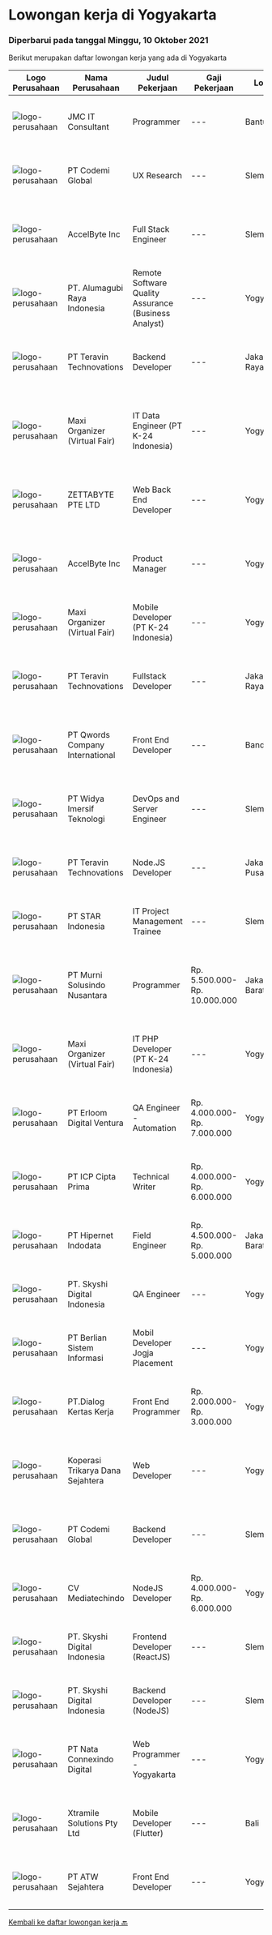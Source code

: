 
  # Lowongan kerja di Yogyakarta

  ### Diperbarui pada tanggal Minggu, 10 Oktober 2021

  Berikut merupakan daftar lowongan kerja yang ada di Yogyakarta

  |Logo Perusahaan | Nama Perusahaan | Judul Pekerjaan | Gaji Pekerjaan | Lokasi | Deskripsi | Tanggal diunggah | Pranala |
  | -------------- | --------------- | --------------- | --------- | --------- | -------------- | ------- | ----------- |
  |![logo-perusahaan](https://image-service-cdn.seek.com.au/a2204a6f248fedfcfbb4d393e68e7d11a2931c9a/ee4dce1061f3f616224767ad58cb2fc751b8d2dc)|JMC IT Consultant|Programmer|---|Bantul|Greetings! We are growing IT Consultant that focused on E-Gov industry. Within 12 years, we are already helping more than 300 IT development in...|Sabtu, 09 Oktober 2021|https://www.jobstreet.co.id/id/job/programmer-3644020?token=0~609712ce-523b-4763-91cb-97852a3e0e3d&sectionRank=1&jobId=jobstreet-id-job-3644020|
|![logo-perusahaan](https://image-service-cdn.seek.com.au/1f8d6bee267cde76c31f30be734cf3ecd39f556b/ee4dce1061f3f616224767ad58cb2fc751b8d2dc)|PT Codemi Global|UX Research|---|Sleman|Yogyakarya Placement.KEY RESPONSIBILITIES Mencari tau masalah yang dialami oleh user yang berkaitan dengan tactical (flow, bentuk design, tulisan di...|Minggu, 10 Oktober 2021|https://www.jobstreet.co.id/id/job/ux-research-3653769?token=0~609712ce-523b-4763-91cb-97852a3e0e3d&sectionRank=2&jobId=jobstreet-id-job-3653769|
|![logo-perusahaan](https://image-service-cdn.seek.com.au/a508426dbfc6bb61c009ce8091cfeb85ff532831/ee4dce1061f3f616224767ad58cb2fc751b8d2dc)|AccelByte Inc|Full Stack Engineer|---|Sleman|Come join us! We are a fast growing and well-funded U.S. based startup in Seattle, Washington with teams in Vancouver, Canada and San Francisco and a...|Sabtu, 09 Oktober 2021|https://www.jobstreet.co.id/id/job/full-stack-engineer-3643464?token=0~609712ce-523b-4763-91cb-97852a3e0e3d&sectionRank=3&jobId=jobstreet-id-job-3643464|
|![logo-perusahaan](https://image-service-cdn.seek.com.au/9328c57511f92a9f992df30ec9addcc1f6a62e42/ee4dce1061f3f616224767ad58cb2fc751b8d2dc)|PT. Alumagubi Raya Indonesia|Remote Software Quality Assurance (Business Analyst)|---|Yogyakarta|Job Descriptions :          Gathering and Analyze Requirement of a New or Existing Software Application from User or Client Handle user request by...|Jumat, 08 Oktober 2021|https://www.jobstreet.co.id/id/job/remote-software-quality-assurance-business-analyst-3653313?token=0~609712ce-523b-4763-91cb-97852a3e0e3d&sectionRank=4&jobId=jobstreet-id-job-3653313|
|![logo-perusahaan](https://image-service-cdn.seek.com.au/00c5fccd7e7da99c6c551506f244b709f37b24cb/ee4dce1061f3f616224767ad58cb2fc751b8d2dc)|PT Teravin Technovations|Backend Developer|---|Jakarta Raya|We are looking for a Java Developer with experience in building high-performing, scalable, enterprise-grade applications. You will be part of a...|Sabtu, 09 Oktober 2021|https://www.jobstreet.co.id/id/job/backend-developer-3637822?token=0~609712ce-523b-4763-91cb-97852a3e0e3d&sectionRank=5&jobId=jobstreet-id-job-3637822|
|![logo-perusahaan](https://image-service-cdn.seek.com.au/b067e031fef8f19e5974349db7a066918b8286f3/ee4dce1061f3f616224767ad58cb2fc751b8d2dc)|Maxi Organizer (Virtual Fair)|IT Data Engineer (PT K-24 Indonesia)|---|Yogyakarta|Requirement :S1 / S2 Teknik / Sistem InformatikaBerpengalaman minimal 2 tahunFamiliar with Cloud Infrastructure (AWS)Experience in Building Data Lake...|Sabtu, 09 Oktober 2021|https://www.jobstreet.co.id/id/job/it-data-engineer-pt-k-24-indonesia-3653664?token=0~609712ce-523b-4763-91cb-97852a3e0e3d&sectionRank=6&jobId=jobstreet-id-job-3653664|
|![logo-perusahaan](https://image-service-cdn.seek.com.au/a9ad8fdd00d66418bb5e9ec41ddbc2318ccec822/ee4dce1061f3f616224767ad58cb2fc751b8d2dc)|ZETTABYTE PTE LTD|Web Back End Developer|---|Yogyakarta|You can visit us at https://www.zettabyte.life/ for more information.Job DescriptionWe are looking for a Back-End Web Developer responsible for...|Jumat, 08 Oktober 2021|https://www.jobstreet.co.id/id/job/web-back-end-developer-3636399?token=0~609712ce-523b-4763-91cb-97852a3e0e3d&sectionRank=7&jobId=jobstreet-id-job-3636399|
|![logo-perusahaan](https://image-service-cdn.seek.com.au/a508426dbfc6bb61c009ce8091cfeb85ff532831/ee4dce1061f3f616224767ad58cb2fc751b8d2dc)|AccelByte Inc|Product Manager|---|Yogyakarta|Come join us! We are a fast growing and well-funded U.S. based startup in Seattle, Washington with teams in Vancouver, San Francisco, and growing...|Kamis, 07 Oktober 2021|https://www.jobstreet.co.id/id/job/product-manager-3636013?token=0~609712ce-523b-4763-91cb-97852a3e0e3d&sectionRank=8&jobId=jobstreet-id-job-3636013|
|![logo-perusahaan](https://image-service-cdn.seek.com.au/b067e031fef8f19e5974349db7a066918b8286f3/ee4dce1061f3f616224767ad58cb2fc751b8d2dc)|Maxi Organizer (Virtual Fair)|Mobile Developer (PT K-24 Indonesia)|---|Yogyakarta|Requirement:Teknik Informatika / Sistem InformasiUnderstand on mobile development platform such as Android and IOSFamiliar with MysqlPostgress/SQLite...|Sabtu, 09 Oktober 2021|https://www.jobstreet.co.id/id/job/mobile-developer-pt-k-24-indonesia-3653651?token=0~609712ce-523b-4763-91cb-97852a3e0e3d&sectionRank=9&jobId=jobstreet-id-job-3653651|
|![logo-perusahaan](https://image-service-cdn.seek.com.au/00c5fccd7e7da99c6c551506f244b709f37b24cb/ee4dce1061f3f616224767ad58cb2fc751b8d2dc)|PT Teravin Technovations|Fullstack Developer|---|Jakarta Raya|We are looking for a Senior Java Developer with experience in building high-performing, scalable, enterprise-grade applications. You will be part of a...|Sabtu, 09 Oktober 2021|https://www.jobstreet.co.id/id/job/fullstack-developer-3637824?token=0~609712ce-523b-4763-91cb-97852a3e0e3d&sectionRank=10&jobId=jobstreet-id-job-3637824|
|![logo-perusahaan](https://image-service-cdn.seek.com.au/aea0d289c424aa6d3a94988c859ad854e0b0d758/ee4dce1061f3f616224767ad58cb2fc751b8d2dc)|PT Qwords Company International|Front End Developer|---|Bandung|Job Description Participate in the entire application life cycle, focusing on coding and debugging Write clean code to develop responsive web design...|Sabtu, 09 Oktober 2021|https://www.jobstreet.co.id/id/job/front-end-developer-3643466?token=0~609712ce-523b-4763-91cb-97852a3e0e3d&sectionRank=11&jobId=jobstreet-id-job-3643466|
|![logo-perusahaan](https://image-service-cdn.seek.com.au/d13618e6117b623ed509a1d69a40fb81c7b188eb/ee4dce1061f3f616224767ad58cb2fc751b8d2dc)|PT Widya Imersif Teknologi|DevOps and Server Engineer|---|Sleman|Tanggung jawab :- Merancang &amp; membangun arsitektur server- Server administrator- Server maintenance- Dev OpsPersyaratan :- Pendidikan minimal...|Sabtu, 09 Oktober 2021|https://www.jobstreet.co.id/id/job/devops-and-server-engineer-3637825?token=0~609712ce-523b-4763-91cb-97852a3e0e3d&sectionRank=12&jobId=jobstreet-id-job-3637825|
|![logo-perusahaan](https://image-service-cdn.seek.com.au/00c5fccd7e7da99c6c551506f244b709f37b24cb/ee4dce1061f3f616224767ad58cb2fc751b8d2dc)|PT Teravin Technovations|Node.JS Developer|---|Jakarta Pusat|Requirements: Minimum 1 year experience in using Node.Js Good in English Creative Person, problem solving, good attitude, eager to learn Able to...|Sabtu, 09 Oktober 2021|https://www.jobstreet.co.id/id/job/node-js-developer-3637819?token=0~609712ce-523b-4763-91cb-97852a3e0e3d&sectionRank=13&jobId=jobstreet-id-job-3637819|
|![logo-perusahaan](https://image-service-cdn.seek.com.au/d1ca07dca5d15717a9cf25e2384ec10d50f8fd48/ee4dce1061f3f616224767ad58cb2fc751b8d2dc)|PT STAR Indonesia|IT Project  Management Trainee|---|Sleman|PT STAR Software Indonesia is looking for professional talent to support our sister company, PT Kode Evolusi Bangsa (KODEGIRI).We are currently...|Rabu, 06 Oktober 2021|https://www.jobstreet.co.id/id/job/it-project-management-trainee-3650127?token=0~609712ce-523b-4763-91cb-97852a3e0e3d&sectionRank=14&jobId=jobstreet-id-job-3650127|
|![logo-perusahaan](https://image-service-cdn.seek.com.au/2d1ea8ff0455564725ee461e7649b26b6f031a13/ee4dce1061f3f616224767ad58cb2fc751b8d2dc)|PT Murni Solusindo Nusantara|Programmer|Rp. 5.500.000-Rp. 10.000.000|Jakarta Barat|General Requirement: Bachelor’s Degree, Engineering/Computer Science/Information Technology or equivalent. At least 3 years of working experience in...|Jumat, 08 Oktober 2021|https://www.jobstreet.co.id/id/job/programmer-3643204?token=0~609712ce-523b-4763-91cb-97852a3e0e3d&sectionRank=15&jobId=jobstreet-id-job-3643204|
|![logo-perusahaan](https://image-service-cdn.seek.com.au/b067e031fef8f19e5974349db7a066918b8286f3/ee4dce1061f3f616224767ad58cb2fc751b8d2dc)|Maxi Organizer (Virtual Fair)|IT PHP Developer (PT K-24 Indonesia)|---|Yogyakarta|Requirement :Teknik/Sistem InformatikaBerpengalaman 1 tahun (Fresh Graduate Welcome)Menguasai NodejsMengerti database mysql atau postgresqlMampu...|Sabtu, 09 Oktober 2021|https://www.jobstreet.co.id/id/job/it-php-developer-pt-k-24-indonesia-3653646?token=0~609712ce-523b-4763-91cb-97852a3e0e3d&sectionRank=16&jobId=jobstreet-id-job-3653646|
|![logo-perusahaan](https://image-service-cdn.seek.com.au/7b0850d0262c85ca3c0fa4d6a9c005f1450e6d9f/ee4dce1061f3f616224767ad58cb2fc751b8d2dc)|PT Erloom Digital Ventura|QA Engineer - Automation|Rp. 4.000.000-Rp. 7.000.000|Yogyakarta|Requirements: Candidates must possess at least a Bachelor's Degree in Engineering (Computer/Telecommunication), Computer Science/Information...|Sabtu, 09 Oktober 2021|https://www.jobstreet.co.id/id/job/qa-engineer-automation-3644426?token=0~609712ce-523b-4763-91cb-97852a3e0e3d&sectionRank=17&jobId=jobstreet-id-job-3644426|
|![logo-perusahaan](https://image-service-cdn.seek.com.au/93e6dad843d24e4594bfcaa869dd5928ad23e0e4/ee4dce1061f3f616224767ad58cb2fc751b8d2dc)|PT ICP Cipta Prima|Technical Writer|Rp. 4.000.000-Rp. 6.000.000|Yogyakarta|Persyaratan Umum: Pendidikan minimal D3/S1 jurusan IT atau telah berpengalaman menjadi Technical Writer min 1 tahun Berkepribadian baik dan memiliki...|Rabu, 06 Oktober 2021|https://www.jobstreet.co.id/id/job/technical-writer-3649280?token=0~609712ce-523b-4763-91cb-97852a3e0e3d&sectionRank=18&jobId=jobstreet-id-job-3649280|
|![logo-perusahaan](https://image-service-cdn.seek.com.au/62148b692fdfbf4a4a11c7764913b8f0db15fa3f/ee4dce1061f3f616224767ad58cb2fc751b8d2dc)|PT Hipernet Indodata|Field Engineer|Rp. 4.500.000-Rp. 5.000.000|Jakarta Barat|Melakukan survei lokasi untuk calon customer baru, instalasi dan maintenance Melakukan troubleshooting jaringan dan dokumentasi jaringan wireless...|Kamis, 07 Oktober 2021|https://www.jobstreet.co.id/id/job/field-engineer-3651271?token=0~609712ce-523b-4763-91cb-97852a3e0e3d&sectionRank=19&jobId=jobstreet-id-job-3651271|
|![logo-perusahaan](https://image-service-cdn.seek.com.au/576e7133c857bbb19363ee10bac48b32b4e2646e/ee4dce1061f3f616224767ad58cb2fc751b8d2dc)|PT. Skyshi Digital Indonesia|QA Engineer|---|Yogyakarta|Responsibilities : Conducting tests before product launches to ensure software runs smoothly and meets client needs Monitor all stages of software...|Kamis, 07 Oktober 2021|https://www.jobstreet.co.id/id/job/qa-engineer-3635961?token=0~609712ce-523b-4763-91cb-97852a3e0e3d&sectionRank=20&jobId=jobstreet-id-job-3635961|
|![logo-perusahaan](https://image-service-cdn.seek.com.au/ccc0df9110fd5f01c647c290b339361a3aae7efb/ee4dce1061f3f616224767ad58cb2fc751b8d2dc)|PT Berlian Sistem Informasi|Mobil Developer Jogja Placement|---|Yogyakarta|Requirements : Bachelor of Computer Science / Information System or significant equivalent experience. Minimum 1-2 year experience building mobile...|Sabtu, 09 Oktober 2021|https://www.jobstreet.co.id/id/job/mobil-developer-jogja-placement-3643542?token=0~609712ce-523b-4763-91cb-97852a3e0e3d&sectionRank=21&jobId=jobstreet-id-job-3643542|
|![logo-perusahaan](https://image-service-cdn.seek.com.au/d9112b8b68388baabb27e3768b237694243945dc/ee4dce1061f3f616224767ad58cb2fc751b8d2dc)|PT.Dialog Kertas Kerja|Front End Programmer|Rp. 2.000.000-Rp. 3.000.000|Yogyakarta|Membuat spesifikasi teknis dari suatu website/aplikasi front end Melakukan perancangan dan pembuatan website/aplikasi front end; Membuat perencanaan...|Rabu, 06 Oktober 2021|https://www.jobstreet.co.id/id/job/front-end-programmer-3633948?token=0~609712ce-523b-4763-91cb-97852a3e0e3d&sectionRank=22&jobId=jobstreet-id-job-3633948|
|![logo-perusahaan](https://image-service-cdn.seek.com.au/11674c6bba6c0cb2aa7dcfe828340d4e2704b71b/ee4dce1061f3f616224767ad58cb2fc751b8d2dc)|Koperasi Trikarya Dana Sejahtera|Web Developer|---|Yogyakarta|Build your Career with Us !We're looking for experienced Web Developer to be part of our team.What will you be doing? Developing &amp; Maintenance Web...|Jumat, 08 Oktober 2021|https://www.jobstreet.co.id/id/job/web-developer-3636460?token=0~609712ce-523b-4763-91cb-97852a3e0e3d&sectionRank=23&jobId=jobstreet-id-job-3636460|
|![logo-perusahaan](https://image-service-cdn.seek.com.au/8149326804c05fbb07b7e748fec1155fc8788f12/ee4dce1061f3f616224767ad58cb2fc751b8d2dc)|PT Codemi Global|Backend Developer|---|Sleman|Deskripsi pekerjaan Backend Developer Codemi, Yogyakarta Placement.Requiremenets:- In-depth knowledge of at Go programming language- In-depth...|Minggu, 10 Oktober 2021|https://www.jobstreet.co.id/id/job/backend-developer-3653770?token=0~609712ce-523b-4763-91cb-97852a3e0e3d&sectionRank=24&jobId=jobstreet-id-job-3653770|
|![logo-perusahaan](https://image-service-cdn.seek.com.au/f2b39322a2377de6c9e361a31d448baf01b39bd1/ee4dce1061f3f616224767ad58cb2fc751b8d2dc)|CV Mediatechindo|NodeJS Developer|Rp. 4.000.000-Rp. 6.000.000|Yogyakarta|Mediatechindo ( PT. Media Digitech Indoneia ) are currently looking for software engineers who are able to develop functional and useful web...|Kamis, 07 Oktober 2021|https://www.jobstreet.co.id/id/job/nodejs-developer-3635057?token=0~609712ce-523b-4763-91cb-97852a3e0e3d&sectionRank=25&jobId=jobstreet-id-job-3635057|
|![logo-perusahaan](https://image-service-cdn.seek.com.au/576e7133c857bbb19363ee10bac48b32b4e2646e/ee4dce1061f3f616224767ad58cb2fc751b8d2dc)|PT. Skyshi Digital Indonesia|Frontend Developer (ReactJS)|---|Sleman|If you are Frontend Developer looking for building software with quality and standard, Skyshi is the right place. Our goal is to make engineers...|Kamis, 07 Oktober 2021|https://www.jobstreet.co.id/id/job/frontend-developer-reactjs-3635902?token=0~609712ce-523b-4763-91cb-97852a3e0e3d&sectionRank=26&jobId=jobstreet-id-job-3635902|
|![logo-perusahaan](https://image-service-cdn.seek.com.au/576e7133c857bbb19363ee10bac48b32b4e2646e/ee4dce1061f3f616224767ad58cb2fc751b8d2dc)|PT. Skyshi Digital Indonesia|Backend Developer (NodeJS)|---|Sleman|If you are Backend Developer looking for building software with quality and standards, Skyshi is the right place. Our goal is to make engineers...|Kamis, 07 Oktober 2021|https://www.jobstreet.co.id/id/job/backend-developer-nodejs-3635905?token=0~609712ce-523b-4763-91cb-97852a3e0e3d&sectionRank=27&jobId=jobstreet-id-job-3635905|
|![logo-perusahaan](https://image-service-cdn.seek.com.au/8d0b5a38ccc2120b6fe64009f515525db626da97/ee4dce1061f3f616224767ad58cb2fc751b8d2dc)|PT Nata Connexindo Digital|Web Programmer - Yogyakarta|---|Yogyakarta|General Specification: Young passionate, maximal age 30 D3/S1 in Information Technology (Computer Science) with minimum IPK 3.00 Must be a creative,...|Rabu, 06 Oktober 2021|https://www.jobstreet.co.id/id/job/web-programmer-yogyakarta-3650078?token=0~609712ce-523b-4763-91cb-97852a3e0e3d&sectionRank=28&jobId=jobstreet-id-job-3650078|
|![logo-perusahaan](https://image-service-cdn.seek.com.au/886dbb766c5bd832cea6f1bb5b5374b094ca8917/ee4dce1061f3f616224767ad58cb2fc751b8d2dc)|Xtramile Solutions Pty Ltd|Mobile Developer (Flutter)|---|Bali|Innovative job opportunity offering a high salary package, attractive bonus remuneration and full remote working arrangement. This role will help...|Kamis, 07 Oktober 2021|https://www.jobstreet.co.id/id/job/mobile-developer-flutter-3635106?token=0~609712ce-523b-4763-91cb-97852a3e0e3d&sectionRank=29&jobId=jobstreet-id-job-3635106|
|![logo-perusahaan](https://image-service-cdn.seek.com.au/2d5f52cdd0c067fe8bb532b5c51153b95ec23518/ee4dce1061f3f616224767ad58cb2fc751b8d2dc)|PT ATW Sejahtera|Front End Developer|---|Yogyakarta|This project is doing front end development for an edtech company The role will encompass the typical responsibilities of a Front End...|Kamis, 07 Oktober 2021|https://www.jobstreet.co.id/id/job/front-end-developer-3636161?token=0~609712ce-523b-4763-91cb-97852a3e0e3d&sectionRank=30&jobId=jobstreet-id-job-3636161|


  [Kembali ke daftar lowongan kerja 🔙](../README.md#daftar-lowongan-kerja)
  